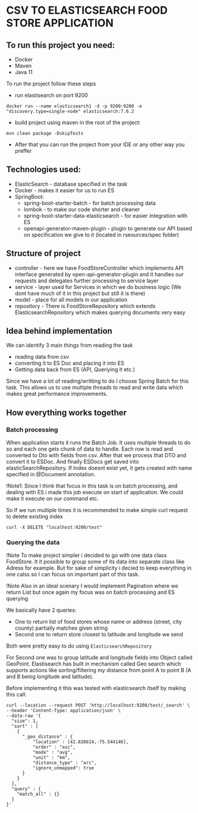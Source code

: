 # CSV TO ELASTICSEARCH FOOD STORE APPLICATION

## To run this project you need:
- Docker
- Maven
- Java 11

To run the project follow these steps

* run elastisearch on port 9200
```
docker run --name elasticsearch1 -d -p 9200:9200 -e "discovery.type=single-node" elasticsearch:7.6.2
```

* build project using maven in the root of the project:
```
mvn clean package -DskipTests
```
* After that you can run the project from your IDE or any other way you preffer
## Technologies used:
- ElasticSearch - database specified in the task
- Docker - makes it easier for us to run ES
- SpringBoot:
    - spring-boot-starter-batch - for batch processing data
    - lombok - to make our code shorter and cleaner
    - spring-boot-starter-data-elasticsearch - for easier integration with ES
    - openapi-generator-maven-plugin - plugin to generate our API based on specification we give to it (located in rseources/spec folder)

## Structure of project
- controller - here we have FoodStoreController which implements API interface generated by open-api-generator-plugin and it handles our requests and delegates further processing to service layer
- service - layer used for Services in which we do business logic (We dont have much of it in this project but still it is there)
- model - place for all models in our application
- repository - There is FoodStoreRepository which extends ElasticsearchRepository which makes querying documents very easy

## Idea behind implementation

We can identify 3 main things from reading the task

- reading data from csv
- converting it to ES Doc and placing it into ES
- Getting data back from ES (API, Queriying it etc.)

Since we have a lot of reading/writting to do I choose Spring Batch for this task.
This allows us to use multiple threads to read and write data which makes great performance improvements.


## How everything works together

### Batch processing
When application starts it runs the Batch Job. It uses multiple threads to do so and each one gets chunk of data to handle. Each row is read and converted to Dto with fields from csv. After that we process that DTO and convert it to ESDoc. And finally ESDocs get saved into elasticSearchRepository. If Index doesnt exist yet, it gets created with name specified in @Document annotation.

!Note1: Since I think that focus in this task is on batch processing, and dealing with ES i made this job execute on start of application. We could make it execute on our command etc.

So If we run multiple times it is recommended to make simple curl request to delete existing index
```
curl -X DELETE "localhost:9200/test"
```

### Querying the data
!Note To make project simpler i decided to go with one data class FoodStore. It it possible to group some of its data into separate class like Adress for example. But for sake of simplicity i decied to keep everything in one calss so I can focus on important part of this task.

!Note Also in an ideal scenary I would implement Pagination where we return List but once again my focus was on batch processing and ES querying

We basically have 2 queries:
- One to return list of food stores whose name or address (street, city county) partially matches given string
- Second one to return store closest to latitude and longitude we send

Both were pretty easy to do using `ElasticsearchRepository`

For Second one was to group latitude and longitude fields into Object called GeoPoint. Elastisearch has built in mechanism called Geo search which supports actions like sorting/filtering my distance from point A to point B (A and B being longitude and latitude).

Before implementing it this was tested with elasticsearch itself by making this call:


```
curl --location --request POST 'http://localhost:9200/test/_search' \
--header 'Content-Type: application/json' \
--data-raw '{
  "size": 1,                              
  "sort" : [
    {
      "_geo_distance" : {
          "location" : [42.826614,-75.544146],  
          "order" : "asc",                  
          "mode" : "avg",
          "unit" : "km",
          "distance_type" : "arc",
          "ignore_unmapped": true
      }
    }
  ],
  "query" : {
    "match_all" : {}
  }
}'
```
